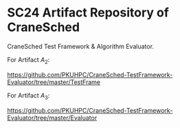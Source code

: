 # SC24 Artifact Repository of CraneSched

CraneSched Test Framework & Algorithm Evaluator.

For Artifact $A_2$:

https://github.com/PKUHPC/CraneSched-TestFramework-Evaluator/tree/master/TestFrame

For Artifact $A_3$: 

https://github.com/PKUHPC/CraneSched-TestFramework-Evaluator/tree/master/Evaluator

